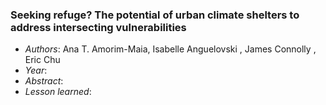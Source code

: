 ### Seeking refuge? The potential of urban climate shelters to address intersecting vulnerabilities
- *Authors*: Ana T. Amorim-Maia, Isabelle Anguelovski , James Connolly , Eric Chu
- *Year*:
- *Abstract*:
- *Lesson learned*: 
